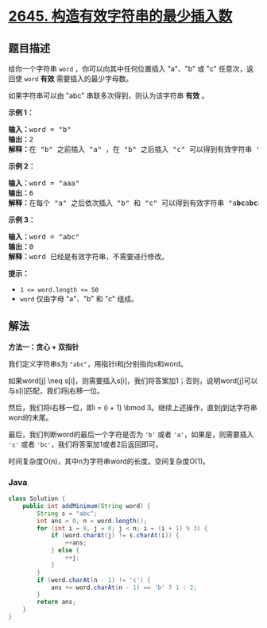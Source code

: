 # [2645. 构造有效字符串的最少插入数](https://leetcode.cn/problems/minimum-additions-to-make-valid-string)

## 题目描述

<p>给你一个字符串 <code>word</code> ，你可以向其中任何位置插入 "a"、"b" 或 "c" 任意次，返回使 <code>word</code> <strong>有效</strong> 需要插入的最少字母数。</p>

<p>如果字符串可以由 "abc" 串联多次得到，则认为该字符串 <strong>有效</strong> 。</p>

<p><strong>示例 1：</strong></p>

<pre><strong>输入：</strong>word = "b"
<strong>输出：</strong>2
<strong>解释：</strong>在 "b" 之前插入 "a" ，在 "b" 之后插入 "c" 可以得到有效字符串 "<strong>a</strong>b<strong>c</strong>" 。
</pre>

<p><strong>示例 2：</strong></p>

<pre><strong>输入：</strong>word = "aaa"
<strong>输出：</strong>6
<strong>解释：</strong>在每个 "a" 之后依次插入 "b" 和 "c" 可以得到有效字符串 "a<strong>bc</strong>a<strong>bc</strong>a<strong>bc</strong>" 。
</pre>

<p><strong>示例 3：</strong></p>

<pre><strong>输入：</strong>word = "abc"
<strong>输出：</strong>0
<strong>解释：</strong>word 已经是有效字符串，不需要进行修改。 
</pre>

<p><strong>提示：</strong></p>

<ul>
	<li><code>1 &lt;= word.length &lt;= 50</code></li>
	<li><code>word</code> 仅由字母 "a"、"b" 和 "c" 组成。</li>
</ul>

## 解法

**方法一：贪心 + 双指针**

我们定义字符串s为 `"abc"`，用指针i和j分别指向s和word。

如果word[j] \neq s[i]，则需要插入s[i]，我们将答案加1；否则，说明word[j]可以与s[i]匹配，我们将j右移一位。

然后，我们将i右移一位，即i = (i + 1) \bmod 3。继续上述操作，直到j到达字符串word的末尾。

最后，我们判断word的最后一个字符是否为 `'b'` 或者 `'a'`，如果是，则需要插入 `'c'` 或者 `'bc'`，我们将答案加1或者2后返回即可。

时间复杂度O(n)，其中n为字符串word的长度。空间复杂度O(1)。

### **Java**

```java
class Solution {
    public int addMinimum(String word) {
        String s = "abc";
        int ans = 0, n = word.length();
        for (int i = 0, j = 0; j < n; i = (i + 1) % 3) {
            if (word.charAt(j) != s.charAt(i)) {
                ++ans;
            } else {
                ++j;
            }
        }
        if (word.charAt(n - 1) != 'c') {
            ans += word.charAt(n - 1) == 'b' ? 1 : 2;
        }
        return ans;
    }
}
```
